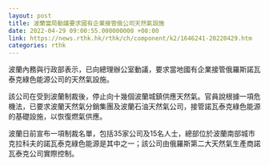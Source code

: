 ```yaml
---
layout: post
title: 波蘭當局動議要求國有企業接管俄公司天然氣設施
date: 2022-04-29 09:00:55.000000000 +08:00
link: https://news.rthk.hk/rthk/ch/component/k2/1646241-20220429.htm
categories: rthk
---
```


波蘭內務與行政部表示，已向總理辦公室動議，要求當地國有企業接管俄羅斯諾瓦泰克綠色能源公司的天然氣設施。

該公司在受到波蘭制裁後，停止向十幾個波蘭城鎮供應天然氣。官員說根據一項危機法，已要求波蘭天然氣分銷集團及波蘭石油天然氣公司，接管諾瓦泰克綠色能源的基礎設施，以恢復燃氣供應。

波蘭日前宣布一項制裁名單，包括35家公司及15名人士，總部位於波蘭南部城市克拉科夫的諾瓦泰克綠色能源是其中之一；該公司由俄羅斯第二大天然氣生產商諾瓦泰克公司實際控制。
